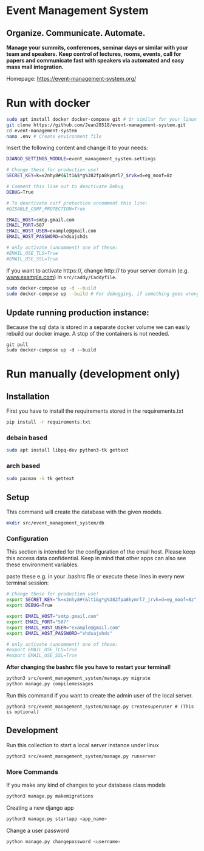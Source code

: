 # Event Management System

## Organize. Communicate. Automate.
**Manage your summits, conferences, seminar days or similar with your team and speakers.**
**Keep control of lectures, rooms, events, call for papers and communicate fast with speakers via automated and easy mass mail integration.**

Homepage: https://event-management-system.org/

# Run with docker
```bash
sudo apt install docker docker-compose git # Or similar for your linux distribution
git clone https://github.com/Jean28518/event-management-system.git
cd event-management-system
nano .env # Create environment file
```

Insert the following content and change it to your needs:

```bash
DJANGO_SETTINGS_MODULE=event_management_system.settings

# Change these for production use!
SECRET_KEY=k=x2nhy8#(&lt1&$*g%382fpa8kymrl7_$rvk=d=eg_moof=8z

# Comment this line out to deactivate Debug
DEBUG=True

# To deactivate csrf protection uncomment this line:
#DISABLE_CSRF_PROTECTION=True

EMAIL_HOST=smtp.gmail.com
EMAIL_PORT=587
EMAIL_HOST_USER=example@gmail.com
EMAIL_HOST_PASSWORD=xhdsajshds

# only activate (uncomment) one of these:
#EMAIL_USE_TLS=True
#EMAIL_USE_SSL=True
```

If you want to activate https://, change http:// to your server domain (e.g. www.example.com) in ``src/caddy/Caddyfile``.

```bash
sudo docker-compose up -d --build
sudo docker-compose up --build # For debugging, if something goes wrong.
```

## Update running production instance:
Because the sql data is stored in a separate docker volume we can easily rebuild our docker image. A stop of the containers is not needed.
```
git pull
sudo docker-compose up -d --build
```

# Run manually (development only)


## Installation
First you have to install the requirements stored in the requirements.txt
```bash
pip install -r requirements.txt
```

### debain based
```bash
sudo apt install libpq-dev python3-tk gettext
```

### arch based
```bash
sudo pacman -S tk gettext
```

## Setup
This command will create the database with the given models.
```bash
mkdir src/event_management_system/db
```


### Configuration
This section is intended for the configuration of the email host.
Please keep this access data confidential.
Keep in mind that other apps can also see these environment variables.

paste these e.g. in your .bashrc file or execute these lines in every new terminal session:
```bash
# Change these for production use!
export SECRET_KEY="k=x2nhy8#(&lt1&g*g%382fpa8kymrl7_jrvk=d=eg_moof=8z"
export DEBUG=True

export EMAIL_HOST="smtp.gmail.com"                         
export EMAIL_PORT="587"                                   
export EMAIL_HOST_USER="example@gmail.com"                 
export EMAIL_HOST_PASSWORD="xhdsajshds"   

# only activate (uncomment) one of these:
#export EMAIL_USE_TLS=True
#export EMAIL_USE_SSL=True
```

**After changing the bashrc file you have to restart your terminal!**

```bash
python3 src/event_management_system/manage.py migrate
python manage.py compilemessages
```

Run this command if you want to create the admin user of the local server.
```
python3 src/event_management_system/manage.py createsuperuser # (This is optional)
```

## Development
Run this collection to start a local server instance under linux
```bash
python3 src/event_management_system/manage.py runserver
```

### More Commands
If you make any kind of changes to your database class models
```bash
python3 manage.py makemigrations
```
Creating a new django app
```bash
python3 manage.py startapp <app_name>
```
Change a user password
```bash
python manage.py changepassword <username>
```
